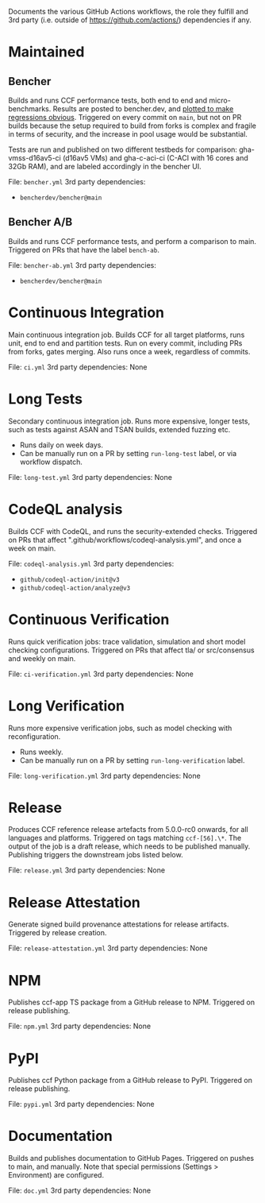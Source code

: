 Documents the various GitHub Actions workflows, the role they fulfill and 3rd party (i.e. outside of https://github.com/actions/) dependencies if any.

# Maintained

## Bencher

Builds and runs CCF performance tests, both end to end and micro-benchmarks. Results are posted to bencher.dev, and [plotted to make regressions obvious](https://bencher.dev/console/projects/ccf/plots).
Triggered on every commit on `main`, but not on PR builds because the setup required to build from forks is complex and fragile in terms of security, and the increase in pool usage would be substantial.

Tests are run and published on two different testbeds for comparison: gha-vmss-d16av5-ci (d16av5 VMs) and gha-c-aci-ci (C-ACI with 16 cores and 32Gb RAM), and are labeled accordingly in the bencher UI.

File: `bencher.yml`
3rd party dependencies:

- `bencherdev/bencher@main`

## Bencher A/B

Builds and runs CCF performance tests, and perform a comparison to main. Triggered on PRs that have the label `bench-ab`.

File: `bencher-ab.yml`
3rd party dependencies:

- `bencherdev/bencher@main`

# Continuous Integration

Main continuous integration job. Builds CCF for all target platforms, runs unit, end to end and partition tests. Run on every commit, including PRs from forks, gates merging. Also runs once a week, regardless of commits.

File: `ci.yml`
3rd party dependencies: None

# Long Tests

Secondary continuous integration job. Runs more expensive, longer tests, such as tests against ASAN and TSAN builds, extended fuzzing etc.

- Runs daily on week days.
- Can be manually run on a PR by setting `run-long-test` label, or via workflow dispatch.

File: `long-test.yml`
3rd party dependencies: None

# CodeQL analysis

Builds CCF with CodeQL, and runs the security-extended checks. Triggered on PRs that affect ".github/workflows/codeql-analysis.yml", and once a week on main.

File: `codeql-analysis.yml`
3rd party dependencies:

- `github/codeql-action/init@v3`
- `github/codeql-action/analyze@v3`

# Continuous Verification

Runs quick verification jobs: trace validation, simulation and short model checking configurations. Triggered on PRs that affect tla/ or src/consensus and weekly on main.

File: `ci-verification.yml`
3rd party dependencies: None

# Long Verification

Runs more expensive verification jobs, such as model checking with reconfiguration.

- Runs weekly.
- Can be manually run on a PR by setting `run-long-verification` label.

File: `long-verification.yml`
3rd party dependencies: None

# Release

Produces CCF reference release artefacts from 5.0.0-rc0 onwards, for all languages and platforms. Triggered on tags matching `ccf-[56].\*`. The output of the job is a draft release, which needs to be published manually. Publishing triggers the downstream jobs listed below.

File: `release.yml`
3rd party dependencies: None

# Release Attestation

Generate signed build provenance attestations for release artifacts. Triggered by release creation.

File: `release-attestation.yml`
3rd party dependencies: None

# NPM

Publishes ccf-app TS package from a GitHub release to NPM. Triggered on release publishing.

File: `npm.yml`
3rd party dependencies: None

# PyPI

Publishes ccf Python package from a GitHub release to PyPI. Triggered on release publishing.

File: `pypi.yml`
3rd party dependencies: None

# Documentation

Builds and publishes documentation to GitHub Pages. Triggered on pushes to main, and manually. Note that special permissions (Settings > Environment) are configured.

File: `doc.yml`
3rd party dependencies: None
